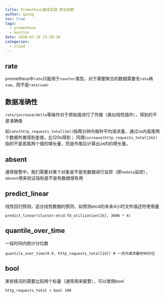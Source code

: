 ```yaml
---
title: Prometheus最佳实践-聚合函数
author: qinng
toc: true
tags:
  - prometheus
  - monitor
date: 2020-07-16 15:28:39
categories:
  - cloud
---
```


## rate
prometheus中`rate`只能用于`counter`类型，对于需要聚合的数据需要先`rate`再`sum`，而不是`rate(sum)`

## 数据准确性
`rate/increase/delta`等操作对于原始值进行了外推（类似线性插件），得到的不是准确值

如`rate(http_requests_total[2m])`指两分钟内每秒平均请求量，通过`2m`内首尾两个数据外推得到差值，比120s得到；
同理`increase(http_requests_total[2m])`指的不是首尾两个值的增长量，而是外推后计算出`2m`内的增长量。

## absent
通常报警中，我们需要对某个对象是不是有数据进行监控（即`nodata`监控），`absent`用来验证指标是不是有数据很有用

## predict_linear
线性回归预测，适合线性数据的预测，如预测etcd的未来4小时文件描述符使用量
```
predict_linear(cluster:etcd:fd_utilization[1h], 3600 * 4)
```

## quantile_over_time
一段时间内统计分位数
```
quantile_over_time(0.9, http_requests_total[1d]) # 一天内请求量的90分位
```

## bool
某些情况的需要比较两个标量（通常用来报警），可以使用bool
```
http_requests_total > bool 100 
```
